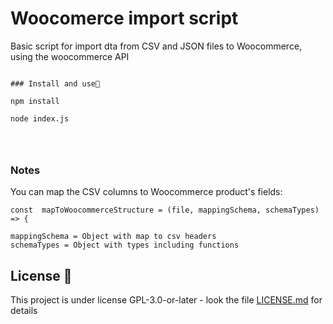 # Woocomerce import script

Basic script for import dta from CSV and JSON files to Woocommerce, using the woocommerce API

```

### Install and use🔧

npm install

node index.js




```

### Notes

You can map the CSV columns to Woocommerce product's fields:

    const  mapToWoocommerceStructure = (file, mappingSchema, schemaTypes) => {

    mappingSchema = Object with map to csv headers
    schemaTypes = Object with types including functions




## License 📄

This project is under license GPL-3.0-or-later - look the file [LICENSE.md](LICENSE.md) for details
